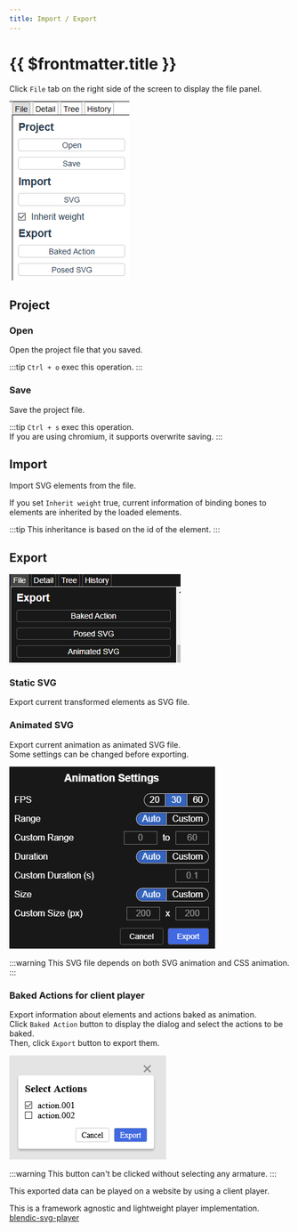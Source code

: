```yaml
---
title: Import / Export
---
```


# {{ $frontmatter.title }}

Click `File` tab on the right side of the screen to display the file panel.  

![](./assets/file_panel.png)

## Project

### Open

Open the project file that you saved.

:::tip
`Ctrl + o` exec this operation.
:::

### Save

Save the project file.

:::tip
`Ctrl + s` exec this operation.  
If you are using chromium, it supports overwrite saving.
:::

## Import

Import SVG elements from the file.

If you set `Inherit weight` true, current information of binding bones to elements are inherited by the loaded elements.

:::tip
This inheritance is based on the id of the element.
:::

## Export

![](./assets/export.png)

### Static SVG

Export current transformed elements as SVG file.

### Animated SVG

Export current animation as animated SVG file.  
Some settings can be changed before exporting.

![](./assets/animation_settings.png)

:::warning
This SVG file depends on both SVG animation and CSS animation.
:::


### Baked Actions for client player

Export information about elements and actions baked as animation.  
Click `Baked Action` button to display the dialog and select the actions to be baked.  
Then, click `Export` button to export them.

![](./assets/export_actions.png)

:::warning
This button can't be clicked without selecting any armature.
:::

This exported data can be played on a website by using a client player.

This is a framework agnostic and lightweight player implementation.  
[blendic-svg-player](https://github.com/miyanokomiya/blendic-svg-player)

